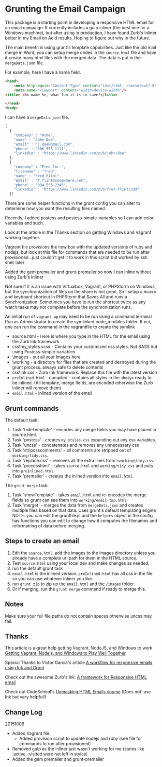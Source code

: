 # Grunting the Email Campaign #

This package is a starting point in developing a responsive HTML email for an email campaign.
It currently includes a gulp inliner (the best one for a Windows machine), but after using in production, I have found Zurb's Inliner
better in my Email on Acid results.  Hoping to figure out why in the future.

The main benefit is using grunt's template capabilities.  Just like the old mail merge in Word, you can
setup merge codes in the `source.html` file and have it create many html files with the merged data.  The
data is put in the `mergeData.json` file.

For example, here I have a name field.

```html
<head>
    <meta http-equiv="Content-Type" content="text/html; charset=utf-8" />
    <meta name="viewport" content="width=device-width"/>
<title> <%= name %>, what fun it is to save!</title>

</head>
<body>
```
I can have a `mergeData.json` file.
```javascript
[
  {
    "company" : "Acme",
    "name" : "John Doe",
    "email" : "j.doe@gmail.com",
    "phone" : "206-555-1111",
    "linkedin" : "https://www.linkedin.com/pub/john/doe"
  },
  {
    "company" : "Fred Inc.",
    "filename" : "fred",
    "name" : "Fred Flint",
    "email" : "f.flint@somewhere.net",
    "phone" : "334-555-2345",
    "linkedin" : "https://www.linkedin.com/pub/fred-flint/3dd"
  }]
```

There are some helper functions in the grunt config you can alter to determine how you want the resulting files named.

Recently, I added postcss and postcss-simple-variables so I can add color variables and such.

Look at the article in the Thanks section on getting Windows and Vagrant working together.

Vagrant file provisions the new box with the updated versions of ruby and nodejs, but look at this file for commands that are needed to
be run after provisioned...just couldn't get it to work in this script but worked by ssh shell later

Added the gem premailer and grunt-premailer so now I can inline without using Zurb's Inliner

Not sure if it is an issue with Virtualbox, Vagrant, or PHPStorm on Windows, but the synchronization of files on the share is
not great.  So I setup a macro and keyboard shortcut in PHPStorm that Saves All and runs a Synchronization.  Sometimes you have to
run the shortcut twice as any watch tasks may not complete before the synchronization runs.

An initial run of `vagrant up` may need to be run using a command terminal Run as Administrator to create the symlinked node_modules folder.
If not, one can run the command in the vagrantfile to create the symlink


* source.html - Here is where you type in the HTML for the email using the Zurb Ink framework
* css\my_styles.scss - Contains your customized css styles.  Not SASS but using Postcss-simple-variables
* \images - put all your images here
* \working - a directory for files that are created and destroyed during the grunt process..always safe to delete contents
* css\ink.css - Zurb Ink framework.  Replace this file with the latest version
* `preInlined.html` - compiled - contains all styles in the `<body>` ready to be inlined.  (All template, merge fields, are encoded otherwise the Zurb Inliner will remove them)
* `email.html` - inlined version of the email

## Grunt commands ##
The default task:
 1. Task 'hideTemplate' - encodes any merge fields you may have placed in source.html.
 2. Task 'postcss' - creates `my_styles.css` expanding out any css variables.
 3. Task 'uncss' - concatenates and removes any unnecessary css
 4. Task 'stripcsscomments' - all comments are stripped out of `working/tidy.css`.
 5. Task 'replace:css' - removes all the extra lines from `\working\tidy.css`.
 6. Task 'processhtml' - takes `source.html` and `working/tidy.css` and puts into `preInlined.html`.
 7. Task 'premailer' - creates the inlined version into `email.html`.

The `grunt merge` task:
  1. Task 'showTemplate' - takes `email.html` and re-encodes the merge fields so grunt can see them into `working/email-tmp.html`
  2. Task 'merget' - merges the data from `mergeData.json` and creates multiple files based on that data.  Uses grunt's default templating engine
   NOTE: you can edit the gruntfile.js and the `helpers` object in the config has functions you can edit to change how it computes the filenames and reformatting of data before merging.

## Steps to create an email ##
 1. Edit the `source.html`, add the images to the images directory unless you already have a complete url path for them in the HTML source.
 2. Test `source.html` using your local dev and make changes as needed.
 3. run the default grunt task
 4. `email.html` is the inlined version.  `preInlined.html` has all css in the file so you can use whatever inliner you like.
 5. run `grunt zip` to zip up the `email.html` and the `/images` folder.
 6. Or if merging, run the `grunt merge` command if ready to merge this.

 ## Notes ##

 Make sure your full file paths do not contain spaces otherwise uncss may fail.


## Thanks ##

This article is a great help getting Vagrant, NodeJS, and Windows to work [Getting Vagrant, Nodejs, and Windows to Play Well Together](http://blog.prolificinteractive.com/2015/01/21/getting-vagrant-nodejs-windows-play-well-together/)

Special Thanks to Victor Garcia's article [A workflow for responsive emails using Ink and Grunt](https://medium.com/@victorgarcia/a-workflow-for-responsive-emails-using-ink-and-grunt-32d607879082)

Check out the awesome Zurb's Ink: [A framework for Responsive HTML email](http://zurb.com/ink/)

Check out CodeSchool's [Unmasking HTML Emails course](http://campus.codeschool.com/courses/unmasking-html-emails) (Does not' use Ink but very helpful!)

## Change Log ##

20151006
 * Added Vagrant file.
   * Added provision script to update nodejs and ruby (see file for commands to run after provisioned)
 * Removed gulp as the inliner just wasn't working for me (states like :active, :visited were not left in styles)
 * Added the gem premailer and grunt-premailer